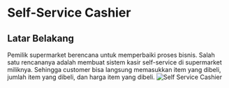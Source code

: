 # Self-Service Cashier
## Latar Belakang
Pemilik supermarket berencana untuk memperbaiki proses bisnis. Salah satu rencananya adalah membuat sistem kasir self-service di supermarket miliknya. Sehingga customer bisa langsung memasukkan item yang dibeli, jumlah item yang dibeli, dan harga item yang dibeli. 
![Self Service Cashier](https://user-images.githubusercontent.com/119731555/223314509-c83aaac9-b662-45fe-9f3d-c82eec6827e5.png)
